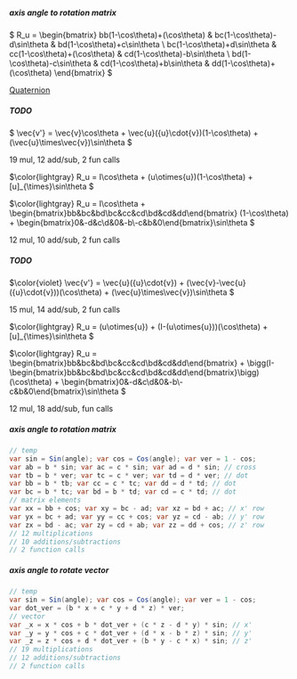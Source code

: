 ##### axis angle to rotation matrix

$ R_u = \begin{bmatrix} bb(1-\cos\theta)+(\cos\theta) & bc(1-\cos\theta)-d\sin\theta & bd(1-\cos\theta)+c\sin\theta \\ bc(1-\cos\theta)+d\sin\theta & cc(1-\cos\theta)+(\cos\theta) & cd(1-\cos\theta)-b\sin\theta \\ bd(1-\cos\theta)-c\sin\theta & cd(1-\cos\theta)+b\sin\theta & dd(1-\cos\theta)+(\cos\theta) \end{bmatrix} $

[Quaternion](AngleAxisQuaternion)

##### TODO

$ \vec{v'} = \vec{v}\cos\theta + \vec{u}({u}\cdot{v})(1-\cos\theta) + (\vec{u}\times\vec{v})\sin\theta $

19 mul, 12 add/sub, 2 fun calls

$\color{lightgray} R_u = I\cos\theta + (u\otimes{u})(1-\cos\theta) + [u]_{\times}\sin\theta $

$\color{lightgray} R_u = I\cos\theta + \begin{bmatrix}bb&bc&bd\\bc&cc&cd\\bd&cd&dd\end{bmatrix} (1-\cos\theta) + \begin{bmatrix}0&-d&c\\d&0&-b\\-c&b&0\end{bmatrix}\sin\theta $

12 mul, 10 add/sub, 2 fun calls

##### TODO

$\color{violet} \vec{v'} = \vec{u}({u}\cdot{v}) + (\vec{v}-\vec{u}({u}\cdot{v}))(\cos\theta) + (\vec{u}\times\vec{v})\sin\theta $

15 mul, 14 add/sub, 2 fun calls

$\color{lightgray} R_u = (u\otimes{u}) + (I-(u\otimes{u}))(\cos\theta) + [u]_{\times}\sin\theta $

$\color{lightgray} R_u = \begin{bmatrix}bb&bc&bd\\bc&cc&cd\\bd&cd&dd\end{bmatrix} + \bigg(I-\begin{bmatrix}bb&bc&bd\\bc&cc&cd\\bd&cd&dd\end{bmatrix}\bigg)(\cos\theta) + \begin{bmatrix}0&-d&c\\d&0&-b\\-c&b&0\end{bmatrix}\sin\theta $

12 mul, 18 add/sub, fun calls

##### axis angle to rotation matrix

```csharp
// temp
var sin = Sin(angle); var cos = Cos(angle); var ver = 1 - cos;
var ab = b * sin; var ac = c * sin; var ad = d * sin; // cross
var tb = b * ver; var tc = c * ver; var td = d * ver; // dot
var bb = b * tb; var cc = c * tc; var dd = d * td; // dot
var bc = b * tc; var bd = b * td; var cd = c * td; // dot
// matrix elements
var xx = bb + cos; var xy = bc - ad; var xz = bd + ac; // x' row
var yx = bc + ad; var yy = cc + cos; var yz = cd - ab; // y' row
var zx = bd - ac; var zy = cd + ab; var zz = dd + cos; // z' row
// 12 multiplications
// 10 additions/subtractions
// 2 function calls
```

##### axis angle to rotate vector

```csharp
// temp
var sin = Sin(angle); var cos = Cos(angle); var ver = 1 - cos;
var dot_ver = (b * x + c * y + d * z) * ver;
// vector
var _x = x * cos + b * dot_ver + (c * z - d * y) * sin; // x'
var _y = y * cos + c * dot_ver + (d * x - b * z) * sin; // y'
var _z = z * cos + d * dot_ver + (b * y - c * x) * sin; // z'
// 19 multiplications
// 12 additions/subtractions
// 2 function calls
```

